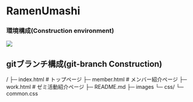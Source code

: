 <h1>RamenUmashi</h1>
<h3>環境構成(Construction environment)</h3>
<p align="center"></p>
<img src="https://user-images.githubusercontent.com/65721613/105109042-0612fc80-5aff-11eb-8989-3c1c342377d8.png">



## gitブランチ構成(git-branch Construction)
/
├─ index.html        # トップページ
├─ member.html       # メンバー紹介ページ
├─ work.html         # ゼミ活動紹介ページ
├─ README.md
├─ images
└─ css/
    └─ common.css
